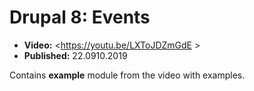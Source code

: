 # Drupal 8: Events

  - **Video:** <https://youtu.be/LXToJDZmGdE >
  - **Published:** 22.0910.2019

Contains **example** module from the video with examples.
